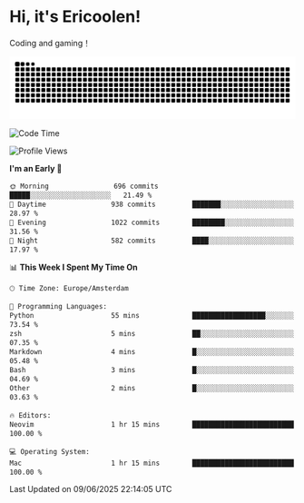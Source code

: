 # Hi, it's Ericoolen!
Coding and gaming！

<picture>
  <source media="(prefers-color-scheme: dark)" srcset="https://raw.githubusercontent.com/Eric-Song-Nop/Eric-Song-Nop/output/github-contribution-grid-snake-dark.svg">
  <source media="(prefers-color-scheme: light)" srcset="https://raw.githubusercontent.com/Eric-Song-Nop/Eric-Song-Nop/output/github-contribution-grid-snake.svg">
  <img alt="github contribution grid snake animation" src="https://raw.githubusercontent.com/Eric-Song-Nop/Eric-Song-Nop/output/github-contribution-grid-snake.svg">
</picture>

<!--START_SECTION:waka-->
![Code Time](http://img.shields.io/badge/Code%20Time-1%2C841%20hrs%2018%20mins-blue)

![Profile Views](http://img.shields.io/badge/Profile%20Views-0-blue)

**I'm an Early 🐤** 

```text
🌞 Morning                696 commits         █████░░░░░░░░░░░░░░░░░░░░   21.49 % 
🌆 Daytime                938 commits         ███████░░░░░░░░░░░░░░░░░░   28.97 % 
🌃 Evening                1022 commits        ████████░░░░░░░░░░░░░░░░░   31.56 % 
🌙 Night                  582 commits         ████░░░░░░░░░░░░░░░░░░░░░   17.97 % 
```


📊 **This Week I Spent My Time On** 

```text
🕑︎ Time Zone: Europe/Amsterdam

💬 Programming Languages: 
Python                   55 mins             ██████████████████░░░░░░░   73.54 % 
zsh                      5 mins              ██░░░░░░░░░░░░░░░░░░░░░░░   07.35 % 
Markdown                 4 mins              █░░░░░░░░░░░░░░░░░░░░░░░░   05.48 % 
Bash                     3 mins              █░░░░░░░░░░░░░░░░░░░░░░░░   04.69 % 
Other                    2 mins              █░░░░░░░░░░░░░░░░░░░░░░░░   03.63 % 

🔥 Editors: 
Neovim                   1 hr 15 mins        █████████████████████████   100.00 % 

💻 Operating System: 
Mac                      1 hr 15 mins        █████████████████████████   100.00 % 
```


 Last Updated on 09/06/2025 22:14:05 UTC
<!--END_SECTION:waka-->
